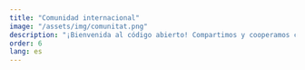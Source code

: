 ```yaml
---
title: "Comunidad internacional"
image: "/assets/img/comunitat.png"
description: "¡Bienvenida al código abierto! Compartimos y cooperamos con otras organizaciones de la comunidad. Somos impulsores de la red internacional de proveedores Decidim: DICE."
order: 6
lang: es
---
```

